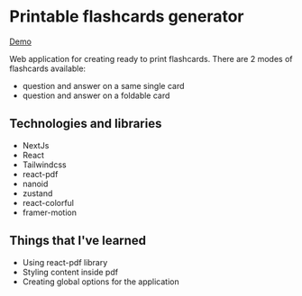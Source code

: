 # Printable flashcards generator

[Demo](https://flashcards-maker.vercel.app/)

Web application for creating ready to print flashcards. There are 2 modes of flashcards available:
- question and answer on a same single card
- question and answer on a foldable card

## Technologies and libraries

- NextJs
- React
- Tailwindcss
- react-pdf
- nanoid
- zustand
- react-colorful
- framer-motion

## Things that I've learned

- Using react-pdf library
- Styling content inside pdf
- Creating global options for the application
